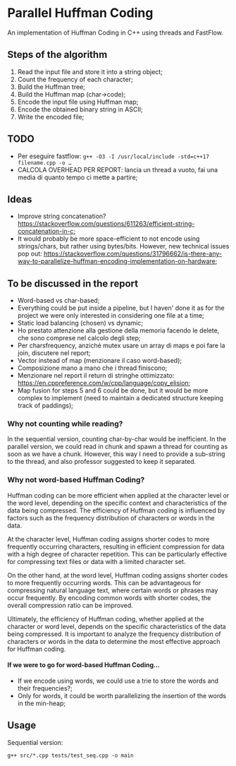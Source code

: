 # Parallel Huffman Coding
An implementation of Huffman Coding in C++ using threads and FastFlow.

## Steps of the algorithm
1. Read the input file and store it into a string object;
2. Count the frequency of each character;
3. Build the Huffman tree;
4. Build the Huffman map (char->code);
5. Encode the input file using Huffman map;
6. Encode the obtained binary string in ASCII;
7. Write the encoded file;

## TODO
- Per eseguire fastflow: `g++ -O3 -I /usr/local/include -std=c++17 filename.cpp -o …`
- CALCOLA OVERHEAD PER REPORT: lancia un thread a vuoto, fai una media di quanto tempo ci mette a partire;

## Ideas
- Improve string concatenation? https://stackoverflow.com/questions/611263/efficient-string-concatenation-in-c;
- It would probably be more space-efficient to not encode using strings/chars, but rather using bytes/bits. However, new technical issues pop out: https://stackoverflow.com/questions/31796662/is-there-any-way-to-parallelize-huffman-encoding-implementation-on-hardware;

## To be discussed in the report
- Word-based vs char-based;
- Everything could be put inside a pipeline, but I haven' done it as for the project we were only interested in considering one file at a time;
- Static load balancing (chosen) vs dynamic;
- Ho prestato attenzione alla gestione della memoria facendo le delete, che sono comprese nel calcolo degli step;
- Per charsfrequency, anziché mutex usare un array di maps e poi fare la join, discutere nel report;
- Vector instead of map (menzionare il caso word-based);
- Composizione mano a mano che i thread finiscono;
- Menzionare nel report il return di stringhe ottimizzato: https://en.cppreference.com/w/cpp/language/copy_elision;
- Map fusion for steps 5 and 6 could be done, but it would be more complex to implement (need to maintain a dedicated structure keeping track of paddings);

### Why not counting while reading?
In the sequential version, counting char-by-char would be inefficient.
In the parallel version, we could read in chunk and spawn a thread for counting as soon as we have a chunk. However, this way I need to provide a sub-string to the thread, and also professor suggested to keep it separated.

### Why not word-based Huffman Coding?
Huffman coding can be more efficient when applied at the character level or the word level, depending on the specific context and characteristics of the data being compressed. The efficiency of Huffman coding is influenced by factors such as the frequency distribution of characters or words in the data.

At the character level, Huffman coding assigns shorter codes to more frequently occurring characters, resulting in efficient compression for data with a high degree of character repetition. This can be particularly effective for compressing text files or data with a limited character set.

On the other hand, at the word level, Huffman coding assigns shorter codes to more frequently occurring words. This can be advantageous for compressing natural language text, where certain words or phrases may occur frequently. By encoding common words with shorter codes, the overall compression ratio can be improved.

Ultimately, the efficiency of Huffman coding, whether applied at the character or word level, depends on the specific characteristics of the data being compressed. It is important to analyze the frequency distribution of characters or words in the data to determine the most effective approach for Huffman coding.

#### If we were to go for word-based Huffman Coding...
- If we encode using words, we could use a trie to store the words and their frequencies?;
- Only for words, it could be worth parallelizing the insertion of the words in the min-heap;

## Usage

Sequential version:
```
g++ src/*.cpp tests/test_seq.cpp -o main
```